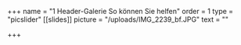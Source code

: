 +++
name = "1 Header-Galerie So können Sie helfen"
order = 1
type = "picslider"
[[slides]]
picture = "/uploads/IMG_2239_bf.JPG"
text = ""

+++
